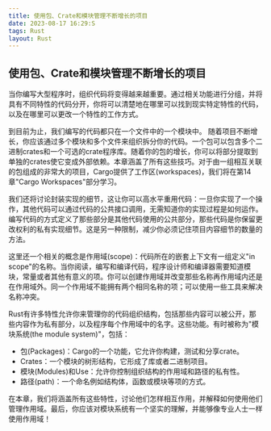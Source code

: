 ```yaml
---
title: 使用包、Crate和模块管理不断增长的项目
date: 2023-08-17 16:29:S
tags: Rust
layout: Rust
---
```

## 使用包、Crate和模块管理不断增长的项目

当你编写大型程序时，组织代码将变得越来越重要。通过相关功能进行分组，并将具有不同特性的代码分开，你将可以清楚地在哪里可以找到现实特定特性的代码，以及在哪里可以更改一个特性的工作方式。

到目前为止，我们编写的代码都只在一个文件中的一个模块中。 随着项目不断增长，你应该通过多个模块和多个文件来组织拆分你的代码。一个包可以包含多个二进制crates和一个可选的crate程序库。随着你的包的增长，你可以将部分提取到单独的crates使它变成外部依赖。本章涵盖了所有这些技巧。对于由一组相互关联的包组成的非常大的项目，Cargo提供了工作区(workspaces)，我们将在第14章"Cargo Workspaces"部分学习。

我们还将讨论封装实现的细节，这让你可以高水平重用代码：一旦你实现了一个操作，其他代码可以通过代码的公共接口调用，无需知道你的实现过程是如何运作。编写代码的方式定义了那些部分是其他代码使用的公共部分，那些代码是你保留更改权利的私有实现细节。这是另一种限制，减少你必须记住项目内容细节的数量的方法。

这里还一个相关的概念是作用域(scope)：代码所在的嵌套上下文有一组定义"in scope"的名称。当你阅读，编写和编译代码，程序设计师和编译器需要知道模块，常量或者其他有意义的项。你可以创建作用域并改变那些名称再作用域内还是在作用域外。同一个作用域不能拥有两个相同名称的项；可以使用一些工具来解决名称冲突。

Rust有许多特性允许你来管理你的代码组织结构，包括那些内容可以被公开，那些内容作为私有部分，以及程序每个作用域中的名字。这些功能。有时被称为"模块系统(the module system)"，包括：

* 包(Packages)：Cargo的一个功能，它允许你构建，测试和分享crate。
* Crates：一个模块的树形结构，它形成了库或者二进制项目。
* 模块(Modules)和Use：允许你控制组织结构的作用域和路径的私有性。
* 路径(path)：一个命名例如结构体，函数或模块等项的方式。

在本章，我们将涵盖所有这些特性，讨论他们怎样相互作用，并解释如何使用他们管理作用域。最后，你应该对模块系统有一个坚实的理解，并能够像专业人士一样使用作用域！